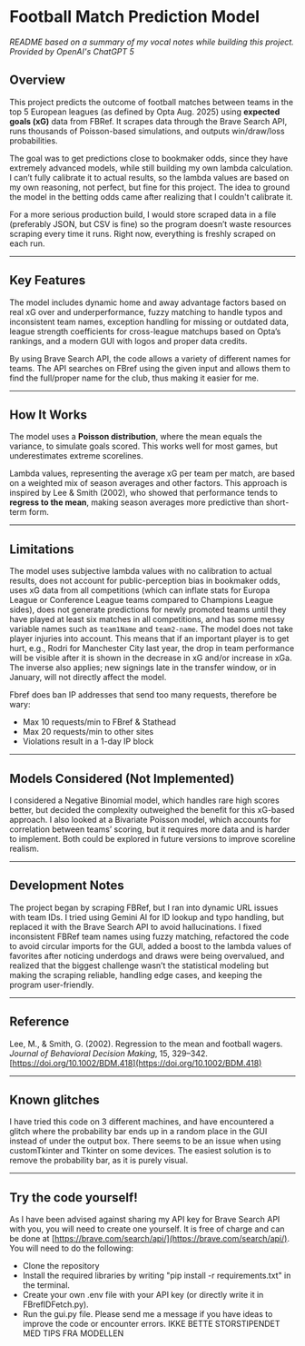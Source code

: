 # Football Match Prediction Model

*README based on a summary of my vocal notes while building this project. Provided by OpenAI's ChatGPT 5*

## Overview

This project predicts the outcome of football matches between teams in the top 5 European leagues (as defined by Opta Aug. 2025) using **expected goals (xG)** data from FBRef. It scrapes data through the Brave Search API, runs thousands of Poisson-based simulations, and outputs win/draw/loss probabilities.

The goal was to get predictions close to bookmaker odds, since they have extremely advanced models, while still building my own lambda calculation. I can’t fully calibrate it to actual results, so the lambda values are based on my own reasoning, not perfect, but fine for this project. The idea to ground the model in the betting odds came after realizing that I couldn't calibrate it.

For a more serious production build, I would store scraped data in a file (preferably JSON, but CSV is fine) so the program doesn’t waste resources scraping every time it runs. Right now, everything is freshly scraped on each run.

---

## Key Features

The model includes dynamic home and away advantage factors based on real xG over and underperformance, fuzzy matching to handle typos and inconsistent team names, exception handling for missing or outdated data, league strength coefficients for cross-league matchups based on Opta’s rankings, and a modern GUI with logos and proper data credits.

By using Brave Search API, the code allows a variety of different names for teams. The API searches on FBref using the given input and allows them to find the full/proper name for the club, thus making it easier for me.

---

## How It Works

The model uses a **Poisson distribution**, where the mean equals the variance, to simulate goals scored. This works well for most games, but underestimates extreme scorelines.

Lambda values, representing the average xG per team per match, are based on a weighted mix of season averages and other factors. This approach is inspired by Lee & Smith (2002), who showed that performance tends to **regress to the mean**, making season averages more predictive than short-term form.

---

## Limitations

The model uses subjective lambda values with no calibration to actual results, does not account for public-perception bias in bookmaker odds, uses xG data from all competitions (which can inflate stats for Europa League or Conference League teams compared to Champions League sides), does not generate predictions for newly promoted teams until they have played at least six matches in all competitions, and has some messy variable names such as `team1Name` and `team2-name`. The model does not take player injuries into account. This means that if an important player is to get hurt, e.g., Rodri for Manchester City last year, the drop in team performance will be visible after it is shown in the decrease in xG and/or increase in xGa. The inverse also applies; new signings late in the transfer window, or in January, will not directly affect the model.

Fbref does ban IP addresses that send too many requests, therefore be wary: 
- Max 10 requests/min to FBref & Stathead
- Max 20 requests/min to other sites
- Violations result in a 1-day IP block

---

## Models Considered (Not Implemented)

I considered a Negative Binomial model, which handles rare high scores better, but decided the complexity outweighed the benefit for this xG-based approach. I also looked at a Bivariate Poisson model, which accounts for correlation between teams’ scoring, but it requires more data and is harder to implement. Both could be explored in future versions to improve scoreline realism.

---

## Development Notes

The project began by scraping FBRef, but I ran into dynamic URL issues with team IDs. I tried using Gemini AI for ID lookup and typo handling, but replaced it with the Brave Search API to avoid hallucinations. I fixed inconsistent FBRef team names using fuzzy matching, refactored the code to avoid circular imports for the GUI, added a boost to the lambda values of favorites after noticing underdogs and draws were being overvalued, and realized that the biggest challenge wasn’t the statistical modeling but making the scraping reliable, handling edge cases, and keeping the program user-friendly.

---

## Reference

Lee, M., & Smith, G. (2002). Regression to the mean and football wagers. *Journal of Behavioral Decision Making*, 15, 329–342. [https://doi.org/10.1002/BDM.418](https://doi.org/10.1002/BDM.418)

---

## Known glitches

I have tried this code on 3 different machines, and have encountered a glitch where the probability bar ends up in a random place in the GUI instead of under the output box. There seems to be an issue when using customTkinter and Tkinter on some devices. The easiest solution is to remove the probability bar, as it is purely visual.

---

## Try the code yourself!
As I have been advised against sharing my API key for Brave Search API with you, you will need to create one yourself. It is free of charge and can be done at [https://brave.com/search/api/](https://brave.com/search/api/). You will need to do the following:

* Clone the repository
* Install the required libraries by writing "pip install -r requirements.txt" in the terminal.
* Create your own .env file with your API key (or directly write it in FBrefIDFetch.py).
* Run the gui.py file.
Please send me a message if you have ideas to improve the code or encounter errors.
IKKE BETTE STORSTIPENDET MED TIPS FRA MODELLEN
